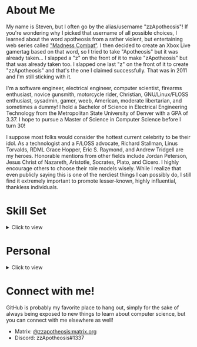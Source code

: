 # About Me

My name is Steven, but I often go by the alias/username "zzApotheosis"! If you're wondering why I picked that username of all possible choices, I learned about the word apotheosis from a rather violent, but entertaining web series called ["Madness Combat"](https://www.youtube.com/watch?v=rbitqTpQb78). I then decided to create an Xbox Live gamertag based on that word, so I tried to take "Apotheosis" but it was already taken... I slapped a "z" on the front of it to make "zApotheosis" but that was already taken too. I slapped one last "z" on the front of it to create "zzApotheosis" and that's the one I claimed successfully. That was in 2011 and I'm still sticking with it.

I'm a software engineer, electrical engineer, computer scientist, firearms enthusiast, novice gunsmith, motorcycle rider, Christian, GNU/Linux/FLOSS enthusiast, sysadmin, gamer, weeb, American, moderate libertarian, and sometimes a dummy! I hold a Bachelor of Science in Electrical Engineering Technology from the Metropolitan State University of Denver with a GPA of 3.37. I hope to pursue a Master of Science in Computer Science before I turn 30!

I suppose most folks would consider the hottest current celebrity to be their idol. As a technologist and a F/LOSS advocate, Richard Stallman, Linus Torvalds, RDML Grace Hopper, Eric S. Raymond, and Andrew Tridgell are my heroes. Honorable mentions from other fields include Jordan Peterson, Jesus Christ of Nazareth, Aristotle, Socrates, Plato, and Cicero. I highly encourage others to choose their role models wisely. While I realize that even publicly saying this is one of the nerdiest things I can possibly do, I still find it extremely important to promote lesser-known, highly influential, thankless individuals.

# Skill Set
<details>
<summary>Click to view</summary>

## Programming Languages

As a software developer, I have a decent number of programming languages in my skill set, including:
- C
  - GTK3
  - GTK4
- C++
  - Qt5
- Rust
- Python
- Perl 5
- Crystal
- Nim
- V
- Java
  - Apache Commons
- Lua
- Shells (If you count these as languages)
  - Bourne shell
  - Zsh
  - BASH

## Operating Systems

I have accumulated a significant amount of experience with different operating systems.
- GNU/Linux
  - Arch Linux
  - Debian
  - Fedora
  - Slackware
  - Gentoo
  - Void Linux
  - Rocky Linux
  - Red Hat Enterprise Linux
- Solaris
- Windows

## Development Tools

As a moderately experienced developer, I have gotten to experience and utilize many development tools.
- Version Control Systems
  - Git
- Build Tools
  - Meson
  - CMake
  - GNU Autotools
  - GNU Make
  - Jenkins
  - Maven
  - Gradle
- Collaborative Tools, Services, and Platforms
  - Confluence
  - Jira
  - GitHub (Obviously 😉️)
  - GitLab
- Integrated Development Environments and Text Editors
  - Neovim/Vim/Vi
  - Atom
  - GNU Nano
  - Notepad++
  - Gedit
  - GNU Emacs
  - Geany
  - JetBrains IntelliJ IDEA
  - JetBrains PyCharm
  - Eclipse

</details>

# Personal
<details>
<summary>Click to view</summary>

I have always been an avid learner. I enjoy learning about anything and everything I can. But I also find time to kick back and indulge in less-productive hobbies as well! I believe a healthy mind needs periodic breaks and playtime.

## Video Games

These are the games I've thoroughly enjoyed over the years, in alphabetical order.
Disclaimer: This list may not accurately reflect my current gaming interests.
Asterisks\* denote a franchise rather than a single title.
- Borderlands\*
- Call of Duty\*
- Dying Light\*
- Escape from Tarkov
- Fallout\*
- Final Fantasy\*
- Halo\*
- Horizon\*
- Kingdom Hearts\*
- League of Legends
- Left 4 Dead 2
- Mass Effect\*
- Minecraft\*
- NieR\*
- No Man's Sky
- Ori\*
- Pokémon\*
- Rocket League
- Sea of Thieves
- Sonic the Hedgehog\*
- Star Citizen
- Starbound
- Stellaris
- Super Mario\*
- The Elder Scrolls\*
- The Legend of Zelda\*
- The Outer Worlds
- The Witcher\*
- Titanfall\*
- Tomb Raider\*
- Town of Salem
- Valheim

This is my personal video game hall of fame. These titles and franchises have had a serious impact on my life in one way or another.
Asterisks\* denote a franchise rather than a single title.
- Borderlands\*
- Call of Duty\*
- Fallout\*
- Final Fantasy\*
- Halo\*
- Kingdom Hearts\*
- League of Legends
- Mass Effect\*
- Minecraft\*
- NieR\*
- Pokémon\*
- Sea of Thieves
- Stellaris
- Super Mario\*
- The Elder Scrolls\*
- The Legend of Zelda\*

[#MyShepard](https://ea.com/games/mass-effect/mass-effect-legendary-edition/my-shepard-art-creator)
![Mass Effect](https://raw.githubusercontent.com/zzApotheosis/zzApotheosis/main/src/images/masseffect.jpg)

## Anime (WEEB)

I've only recently started to enjoy some anime. This is a list of anime I've seen so far.

Asterisks\* denote an anime I have not yet finished, whether due to the anime itself not being finished or simply not having watched every available episode.
- The Rising of the Shield Hero\*
- Attack on Titan\*
- Naruto
- Naruto: Shippuden
- One Piece\*
- Demon Slayer: Kimetsu no Yaiba\*
- My Dress-Up Darling\*

This is my personal anime hall of fame. The following list of anime are the ones I thoroughly enjoyed and highly recommend.
- The Rising of the Shield Hero
- Demon Slayer: Kimetsu no Yaiba
- Attack on Titan
- One Piece

## TV Shows

Basically everybody's got a TV show near and dear to their heart and I am no exception. Here are all of the shows I've seen.
- Avatar: The Last Airbender
- Avatar: The Legend of Korra
- Breaking Bad
- Game of Thrones
- Arcane
- Spongebob Squarepants
- Dexter's Laboratory
- Fairly Odd Parents

This is my personal TV show hall of fame. The following list is the TV shows I thoroughly enjoyed and highly recommend.
- Avatar: The Last Airbender
- Arcane
- Breaking Bad
- Game of Thrones
- Spongebob Squarepants

## Motorcycles

I've been a rider since 2018. I currently don't ride, but I used to own a 2013 Honda CBR500R. It was a fun bike! I laid it over once and got some gnarly road rash and my wrist still feels a tiny bit funky but I have no regrets. One day, I'd love to own a liter bike and I've got my eyes on Yamaha's R1.

![Cool Red Thing](https://raw.githubusercontent.com/zzApotheosis/zzApotheosis/main/src/images/red_thing.jpg)

## Firearms

Unfortunately, all of my weapons were lost in a tragic boating accident, and I regret to publicly inform everybody that due to the rapidly changing currents of the Atlantic ocean, it is extremely unlikely that those weapons will ever be recovered, except by archaeologists centuries, if not millenia from now.

Tinfoil-hat-jokes aside, I own a Glock 43X as my concealed carry weapon and a Glock 17 as my standard size handgun. I purchased a [Palmetto State Armory PSAK-47 GF5](https://palmettostatearmory.com/ak-47/psak-47-gf5.html) as well and made some minor modifications to it and it has been such a pleasure to shoot. I also own a Ruger 57, a 12ga Benelli Supernova, and a Bergara B-14 chambered in .30-06.

Disclaimer: Firearms are **NOT** toys and should never be considered as such. I condemn irresponsible firearms handling. [According to the National Rifle Association](https://gunsafetyrules.nra.org/), the three fundamental rules for safe firearms handling are:
- **ALWAYS** keep the gun pointed in a safe direction
- **ALWAYS** keep your finger off the trigger until ready to shoot
- **ALWAYS** keep the gun unloaded until ready to use

Follow these simple rules, and nearly every firearms-related accident can be prevented.

![AK Make Holes](https://raw.githubusercontent.com/zzApotheosis/zzApotheosis/main/src/images/ak_make_holes.jpg)

</details>

# Connect with me!

GitHub is probably my favorite place to hang out, simply for the sake of always being exposed to new things to learn about computer science, but you can connect with me elsewhere as well!
- Matrix: [@zzapotheosis:matrix.org](https://matrix.to/#/@zzapotheosis:matrix.org)
- Discord: zzApotheosis#1337
